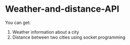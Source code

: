 # Weather-and-distance-API
You can get:
1. Weather information about a city
2. Distance between two cities using socket programming

